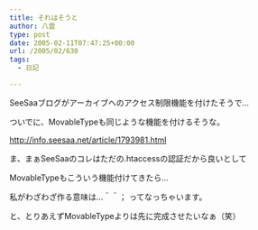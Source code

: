 ```yaml
---
title: それはそうと
author: 八雲
type: post
date: 2005-02-11T07:47:25+00:00
url: /2005/02/630
tags:
  - 日記

---
```

SeeSaaブログがアーカイブへのアクセス制限機能を付けたそうで…
  
ついでに、MovableTypeも同じような機能を付けるそうな。
  
http://info.seesaa.net/article/1793981.html

ま、まぁSeeSaaのコレはただの.htaccessの認証だから良いとして
  
MovableTypeもこういう機能付けてきたら…

私がわざわざ作る意味は…＾＾； ってなっちゃいます。
  
と、とりあえずMovableTypeよりは先に完成させたいなぁ（笑）
